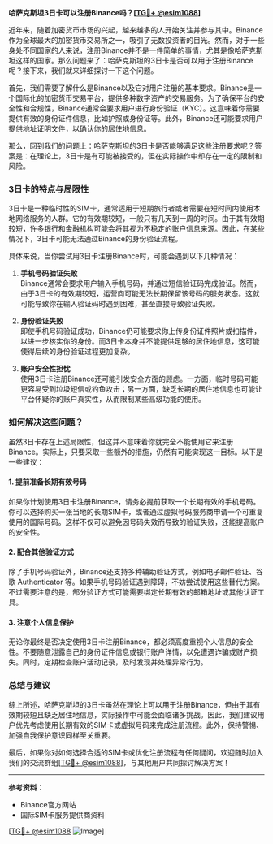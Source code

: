 **哈萨克斯坦3日卡可以注册Binance吗？[[TG💪+ @esim1088](https://t.me/s/esim1088)]**

近年来，随着加密货币市场的兴起，越来越多的人开始关注并参与其中。Binance作为全球最大的加密货币交易所之一，吸引了无数投资者的目光。然而，对于一些身处不同国家的人来说，注册Binance并不是一件简单的事情，尤其是像哈萨克斯坦这样的国家。那么问题来了：哈萨克斯坦的3日卡是否可以用于注册Binance呢？接下来，我们就来详细探讨一下这个问题。

首先，我们需要了解什么是Binance以及它对用户注册的基本要求。Binance是一个国际化的加密货币交易平台，提供多种数字资产的交易服务。为了确保平台的安全性和合规性，Binance通常会要求用户进行身份验证（KYC）。这意味着你需要提供有效的身份证件信息，比如护照或身份证等。此外，Binance还可能要求用户提供地址证明文件，以确认你的居住地信息。

那么，回到我们的问题上：哈萨克斯坦的3日卡是否能够满足这些注册要求呢？答案是：在理论上，3日卡是有可能被接受的，但在实际操作中却存在一定的限制和风险。

### **3日卡的特点与局限性**

3日卡是一种临时性的SIM卡，通常适用于短期旅行者或者需要在短时间内使用本地网络服务的人群。它的有效期较短，一般只有几天到一周的时间。由于其有效期较短，许多银行和金融机构可能会将其视为不稳定的账户信息来源。因此，在某些情况下，3日卡可能无法通过Binance的身份验证流程。

具体来说，当你尝试用3日卡注册Binance时，可能会遇到以下几种情况：

1. **手机号码验证失败**  
   Binance通常会要求用户输入手机号码，并通过短信验证码完成验证。然而，由于3日卡的有效期较短，运营商可能无法长期保留该号码的服务状态。这就可能导致你在输入验证码时遇到困难，甚至直接导致验证失败。

2. **身份验证失败**  
   即使手机号码验证成功，Binance仍可能要求你上传身份证件照片或扫描件，以进一步核实你的身份。而3日卡本身并不能提供足够的居住地信息，这可能使得后续的身份验证过程更加复杂。

3. **账户安全性担忧**  
   使用3日卡注册Binance还可能引发安全方面的顾虑。一方面，临时号码可能更容易受到垃圾短信或钓鱼攻击；另一方面，缺乏长期的居住地信息也可能让平台怀疑你的账户真实性，从而限制某些高级功能的使用。

### **如何解决这些问题？**

虽然3日卡存在上述局限性，但这并不意味着你就完全不能使用它来注册Binance。实际上，只要采取一些额外的措施，仍然有可能实现这一目标。以下是一些建议：

#### **1. 提前准备长期有效号码**
如果你计划使用3日卡注册Binance，请务必提前获取一个长期有效的手机号码。你可以选择购买一张当地的长期SIM卡，或者通过虚拟号码服务商申请一个可重复使用的国际号码。这样不仅可以避免因号码失效而导致的验证失败，还能提高账户的安全性。

#### **2. 配合其他验证方式**
除了手机号码验证外，Binance还支持多种辅助验证方式，例如电子邮件验证、谷歌 Authenticator 等。如果手机号码验证遇到障碍，不妨尝试使用这些替代方案。不过需要注意的是，部分验证方式可能需要绑定长期有效的邮箱地址或其他认证工具。

#### **3. 注意个人信息保护**
无论你最终是否决定使用3日卡注册Binance，都必须高度重视个人信息的安全性。不要随意泄露自己的身份证件信息或银行账户详情，以免遭遇诈骗或财产损失。同时，定期检查账户活动记录，及时发现并处理异常行为。

### **总结与建议**

综上所述，哈萨克斯坦的3日卡虽然在理论上可以用于注册Binance，但由于其有效期较短且缺乏居住地信息，实际操作中可能会面临诸多挑战。因此，我们建议用户优先考虑使用长期有效的SIM卡或虚拟号码来完成注册流程。此外，保持警惕、加强自我保护意识同样至关重要。

最后，如果你对如何选择合适的SIM卡或优化注册流程有任何疑问，欢迎随时加入我们的交流群组[[TG💪+ @esim1088](https://t.me/s/esim1088)]，与其他用户共同探讨解决方案！

---

**参考资料：**  
- Binance官方网站  
- 国际SIM卡服务提供商资料  

[[TG💪+ @esim1088](https://t.me/s/esim1088) ![Image](https://i.postimg.cc/4NQfJmqS/Snipaste-2025-05-13-00-14-12.png)]